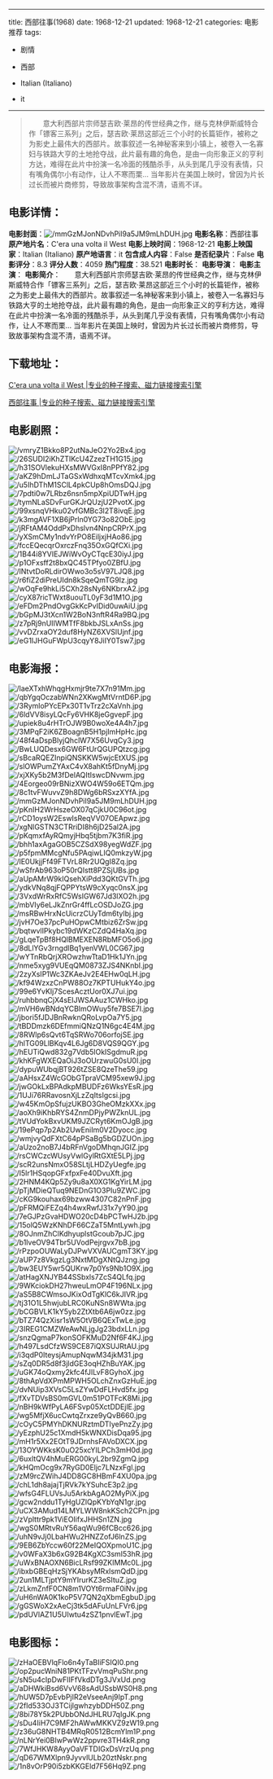 
---
title: 西部往事(1968)
date: 1968-12-21
updated: 1968-12-21
categories: 电影推荐
tags:
- 剧情
- 西部

- Italian (Italiano)
- it
---


> 　　意大利西部片宗师瑟吉欧·莱昂的传世经典之作，继与克林伊斯威特合作「镖客三系列」之后，瑟吉欧·莱昂这部近三个小时的长篇钜作，被称之为影史上最伟大的西部片。故事叙述一名神秘客来到小镇上，被卷入一名寡妇与铁路大亨的土地抢夺战，此片最有趣的角色，是由一向形象正义的亨利方达，难得在此片中扮演一名冷面的残酷杀手，从头到尾几乎没有表情，只有嘴角偶尔小有动作，让人不寒而栗... 当年影片在美国上映时，曾因为片长过长而被片商修剪，导致故事架构含混不清，语焉不详。

## **电影详情**：

**电影封面**：<img src="https://image.tmdb.org/t/p/w200/mmGzMJonNDvhPiI9a5JM9mLhDUH.jpg" alt="/mmGzMJonNDvhPiI9a5JM9mLhDUH.jpg" title="/mmGzMJonNDvhPiI9a5JM9mLhDUH.jpg">
**电影名称**：西部往事
**原产地片名**：C'era una volta il West
**电影上映时间**：1968-12-21
**电影上映国家**：Italian (Italiano)
**原产地语言**：it
**包含成人内容**：False
**是否纪录片**：False
**电影评分**：8.3
**评分人数**：4059
**热门程度**：38.521
**电影时长**：
**电影导演**：
**电影主演**：
**电影简介**：　　意大利西部片宗师瑟吉欧·莱昂的传世经典之作，继与克林伊斯威特合作「镖客三系列」之后，瑟吉欧·莱昂这部近三个小时的长篇钜作，被称之为影史上最伟大的西部片。故事叙述一名神秘客来到小镇上，被卷入一名寡妇与铁路大亨的土地抢夺战，此片最有趣的角色，是由一向形象正义的亨利方达，难得在此片中扮演一名冷面的残酷杀手，从头到尾几乎没有表情，只有嘴角偶尔小有动作，让人不寒而栗... 当年影片在美国上映时，曾因为片长过长而被片商修剪，导致故事架构含混不清，语焉不详。

## **下载地址**：
[C'era una volta il West |专业的种子搜索、磁力链接搜索引擎](https://movie.amd794.com:2083/?search=C%27era%20una%20volta%20il%20West&ordering=&mode=match_phrase&page_size=10&page=1)

[西部往事 |专业的种子搜索、磁力链接搜索引擎](https://movie.amd794.com:2083/?search=%E8%A5%BF%E9%83%A8%E5%BE%80%E4%BA%8B&ordering=&mode=match_phrase&page_size=10&page=1)
 

## **电影剧照**：
<img src="https://image.tmdb.org/t/p/original/vmryZ1Bkko8P2utNaJeO2Yo2Bx4.jpg" alt="/vmryZ1Bkko8P2utNaJeO2Yo2Bx4.jpg" title="/vmryZ1Bkko8P2utNaJeO2Yo2Bx4.jpg"><img src="https://image.tmdb.org/t/p/original/26SUDI2iKhZTIKcU4ZzezTH1G15.jpg" alt="/26SUDI2iKhZTIKcU4ZzezTH1G15.jpg" title="/26SUDI2iKhZTIKcU4ZzezTH1G15.jpg"><img src="https://image.tmdb.org/t/p/original/h31SOVlekuHXsMWVGxI8nPPfY82.jpg" alt="/h31SOVlekuHXsMWVGxI8nPPfY82.jpg" title="/h31SOVlekuHXsMWVGxI8nPPfY82.jpg"><img src="https://image.tmdb.org/t/p/original/aKZ9hDmLJTaGSxWdhxqMTcvXmk4.jpg" alt="/aKZ9hDmLJTaGSxWdhxqMTcvXmk4.jpg" title="/aKZ9hDmLJTaGSxWdhxqMTcvXmk4.jpg"><img src="https://image.tmdb.org/t/p/original/u5IhDThM1SClL4pkCUp8hOmsDQJ.jpg" alt="/u5IhDThM1SClL4pkCUp8hOmsDQJ.jpg" title="/u5IhDThM1SClL4pkCUp8hOmsDQJ.jpg"><img src="https://image.tmdb.org/t/p/original/7pdti0w7LRbz6nsn5mpXpiUDTwH.jpg" alt="/7pdti0w7LRbz6nsn5mpXpiUDTwH.jpg" title="/7pdti0w7LRbz6nsn5mpXpiUDTwH.jpg"><img src="https://image.tmdb.org/t/p/original/tymNLaSDvFurGKJrQUzjU2PvotX.jpg" alt="/tymNLaSDvFurGKJrQUzjU2PvotX.jpg" title="/tymNLaSDvFurGKJrQUzjU2PvotX.jpg"><img src="https://image.tmdb.org/t/p/original/99xsnqVHku02vfGMBc3l2T8ivqE.jpg" alt="/99xsnqVHku02vfGMBc3l2T8ivqE.jpg" title="/99xsnqVHku02vfGMBc3l2T8ivqE.jpg"><img src="https://image.tmdb.org/t/p/original/k3mgAVF1XB6jPrln0YG73o82ObE.jpg" alt="/k3mgAVF1XB6jPrln0YG73o82ObE.jpg" title="/k3mgAVF1XB6jPrln0YG73o82ObE.jpg"><img src="https://image.tmdb.org/t/p/original/jRFtAM4OddPxDhslvn4NnpCRPrX.jpg" alt="/jRFtAM4OddPxDhslvn4NnpCRPrX.jpg" title="/jRFtAM4OddPxDhslvn4NnpCRPrX.jpg"><img src="https://image.tmdb.org/t/p/original/yXSmCMy1ndvYrPO8EiljxjHAo86.jpg" alt="/yXSmCMy1ndvYrPO8EiljxjHAo86.jpg" title="/yXSmCMy1ndvYrPO8EiljxjHAo86.jpg"><img src="https://image.tmdb.org/t/p/original/fccEQecqrOxrczFnq35OxGQfCXi.jpg" alt="/fccEQecqrOxrczFnq35OxGQfCXi.jpg" title="/fccEQecqrOxrczFnq35OxGQfCXi.jpg"><img src="https://image.tmdb.org/t/p/original/1B44i8YVIEJWiWvOyCTqcE30iyJ.jpg" alt="/1B44i8YVIEJWiWvOyCTqcE30iyJ.jpg" title="/1B44i8YVIEJWiWvOyCTqcE30iyJ.jpg"><img src="https://image.tmdb.org/t/p/original/p1OFxsff2t8bxQC45TPfyo0ZBfU.jpg" alt="/p1OFxsff2t8bxQC45TPfyo0ZBfU.jpg" title="/p1OFxsff2t8bxQC45TPfyo0ZBfU.jpg"><img src="https://image.tmdb.org/t/p/original/lNtvtDoRLdirOWwo3o5sV97LJQ8.jpg" alt="/lNtvtDoRLdirOWwo3o5sV97LJQ8.jpg" title="/lNtvtDoRLdirOWwo3o5sV97LJQ8.jpg"><img src="https://image.tmdb.org/t/p/original/r6fiZ2diPreUIdn8kSqeQmTG9Iz.jpg" alt="/r6fiZ2diPreUIdn8kSqeQmTG9Iz.jpg" title="/r6fiZ2diPreUIdn8kSqeQmTG9Iz.jpg"><img src="https://image.tmdb.org/t/p/original/wOqFe9hkLi5CXh28sNy6NKbrxA2.jpg" alt="/wOqFe9hkLi5CXh28sNy6NKbrxA2.jpg" title="/wOqFe9hkLi5CXh28sNy6NKbrxA2.jpg"><img src="https://image.tmdb.org/t/p/original/cyX87ricTWxt8uouTL0yF3d1M1O.jpg" alt="/cyX87ricTWxt8uouTL0yF3d1M1O.jpg" title="/cyX87ricTWxt8uouTL0yF3d1M1O.jpg"><img src="https://image.tmdb.org/t/p/original/eFDm2PndOvgGkKcPvIDid0uwAiU.jpg" alt="/eFDm2PndOvgGkKcPvIDid0uwAiU.jpg" title="/eFDm2PndOvgGkKcPvIDid0uwAiU.jpg"><img src="https://image.tmdb.org/t/p/original/bGpMJ3tXcn1W2BoN3nftR4Ra9BQ.jpg" alt="/bGpMJ3tXcn1W2BoN3nftR4Ra9BQ.jpg" title="/bGpMJ3tXcn1W2BoN3nftR4Ra9BQ.jpg"><img src="https://image.tmdb.org/t/p/original/z7pRj9nUIIWMTfF8bkbJSLxAnSs.jpg" alt="/z7pRj9nUIIWMTfF8bkbJSLxAnSs.jpg" title="/z7pRj9nUIIWMTfF8bkbJSLxAnSs.jpg"><img src="https://image.tmdb.org/t/p/original/vvDZrxaOY2duf8HyNZ6XVSlUjnf.jpg" alt="/vvDZrxaOY2duf8HyNZ6XVSlUjnf.jpg" title="/vvDZrxaOY2duf8HyNZ6XVSlUjnf.jpg"><img src="https://image.tmdb.org/t/p/original/eG1IJHGuFWpU3cqyY8JiIY0Tsw7.jpg" alt="/eG1IJHGuFWpU3cqyY8JiIY0Tsw7.jpg" title="/eG1IJHGuFWpU3cqyY8JiIY0Tsw7.jpg">

## **电影海报**：
<img src="https://image.tmdb.org/t/p/original/laeXTxhWhqgHxmjr9te7X7n91Mm.jpg" alt="/laeXTxhWhqgHxmjr9te7X7n91Mm.jpg" title="/laeXTxhWhqgHxmjr9te7X7n91Mm.jpg"><img src="https://image.tmdb.org/t/p/original/qbYgqOczabWNn2XKwgMtVrntD6P.jpg" alt="/qbYgqOczabWNn2XKwgMtVrntD6P.jpg" title="/qbYgqOczabWNn2XKwgMtVrntD6P.jpg"><img src="https://image.tmdb.org/t/p/original/3RymloPYcEPx30T1vTrz2cXaVnh.jpg" alt="/3RymloPYcEPx30T1vTrz2cXaVnh.jpg" title="/3RymloPYcEPx30T1vTrz2cXaVnh.jpg"><img src="https://image.tmdb.org/t/p/original/6ldVV8isyLQcFy6VHK8jeGgvepF.jpg" alt="/6ldVV8isyLQcFy6VHK8jeGgvepF.jpg" title="/6ldVV8isyLQcFy6VHK8jeGgvepF.jpg"><img src="https://image.tmdb.org/t/p/original/upiek8u4rHTrOJW9B0woXe4A4h7.jpg" alt="/upiek8u4rHTrOJW9B0woXe4A4h7.jpg" title="/upiek8u4rHTrOJW9B0woXe4A4h7.jpg"><img src="https://image.tmdb.org/t/p/original/3MPqF2iK6ZBoagnB5H1pjImHpHc.jpg" alt="/3MPqF2iK6ZBoagnB5H1pjImHpHc.jpg" title="/3MPqF2iK6ZBoagnB5H1pjImHpHc.jpg"><img src="https://image.tmdb.org/t/p/original/48f4aDspBlyjQhclW7X56UvqCy3.jpg" alt="/48f4aDspBlyjQhclW7X56UvqCy3.jpg" title="/48f4aDspBlyjQhclW7X56UvqCy3.jpg"><img src="https://image.tmdb.org/t/p/original/BwLUQDesx6GW6FtUrQGUPQtzcg.jpg" alt="/BwLUQDesx6GW6FtUrQGUPQtzcg.jpg" title="/BwLUQDesx6GW6FtUrQGUPQtzcg.jpg"><img src="https://image.tmdb.org/t/p/original/sBcaRQEZInpiQNSKKW5wjcEtXUS.jpg" alt="/sBcaRQEZInpiQNSKKW5wjcEtXUS.jpg" title="/sBcaRQEZInpiQNSKKW5wjcEtXUS.jpg"><img src="https://image.tmdb.org/t/p/original/slOWPumZYAxC4vX8ahKt5fDnyMj.jpg" alt="/slOWPumZYAxC4vX8ahKt5fDnyMj.jpg" title="/slOWPumZYAxC4vX8ahKt5fDnyMj.jpg"><img src="https://image.tmdb.org/t/p/original/xjXKy5b2M3fDelAQItIswcDNvwm.jpg" alt="/xjXKy5b2M3fDelAQItIswcDNvwm.jpg" title="/xjXKy5b2M3fDelAQItIswcDNvwm.jpg"><img src="https://image.tmdb.org/t/p/original/4Eorgeo09rBNizXWO4W59o6ETQm.jpg" alt="/4Eorgeo09rBNizXWO4W59o6ETQm.jpg" title="/4Eorgeo09rBNizXWO4W59o6ETQm.jpg"><img src="https://image.tmdb.org/t/p/original/8c1tvFWuvvZ9h8DWg6bRSxzXYfA.jpg" alt="/8c1tvFWuvvZ9h8DWg6bRSxzXYfA.jpg" title="/8c1tvFWuvvZ9h8DWg6bRSxzXYfA.jpg"><img src="https://image.tmdb.org/t/p/original/mmGzMJonNDvhPiI9a5JM9mLhDUH.jpg" alt="/mmGzMJonNDvhPiI9a5JM9mLhDUH.jpg" title="/mmGzMJonNDvhPiI9a5JM9mLhDUH.jpg"><img src="https://image.tmdb.org/t/p/original/pKnIH2WrHszeOX07qCjkU0C96ot.jpg" alt="/pKnIH2WrHszeOX07qCjkU0C96ot.jpg" title="/pKnIH2WrHszeOX07qCjkU0C96ot.jpg"><img src="https://image.tmdb.org/t/p/original/rCD1oysW2EswIsReqVV07OEApwz.jpg" alt="/rCD1oysW2EswIsReqVV07OEApwz.jpg" title="/rCD1oysW2EswIsReqVV07OEApwz.jpg"><img src="https://image.tmdb.org/t/p/original/xgNlGSTN3CTRriDI8h6jD25al2A.jpg" alt="/xgNlGSTN3CTRriDI8h6jD25al2A.jpg" title="/xgNlGSTN3CTRriDI8h6jD25al2A.jpg"><img src="https://image.tmdb.org/t/p/original/pKqmxfAyRQmyjHbq5tjbm7K3fiR.jpg" alt="/pKqmxfAyRQmyjHbq5tjbm7K3fiR.jpg" title="/pKqmxfAyRQmyjHbq5tjbm7K3fiR.jpg"><img src="https://image.tmdb.org/t/p/original/bhh1axAgaGOB5CZSdX98yegWdZF.jpg" alt="/bhh1axAgaGOB5CZSdX98yegWdZF.jpg" title="/bhh1axAgaGOB5CZSdX98yegWdZF.jpg"><img src="https://image.tmdb.org/t/p/original/p5fpmMMcgNfu5PAqiwLIQ0mkzyW.jpg" alt="/p5fpmMMcgNfu5PAqiwLIQ0mkzyW.jpg" title="/p5fpmMMcgNfu5PAqiwLIQ0mkzyW.jpg"><img src="https://image.tmdb.org/t/p/original/lE0UkjjFf49FTVrL8Rr2UQgI8Zq.jpg" alt="/lE0UkjjFf49FTVrL8Rr2UQgI8Zq.jpg" title="/lE0UkjjFf49FTVrL8Rr2UQgI8Zq.jpg"><img src="https://image.tmdb.org/t/p/original/wSfrAb963oP50rQIstt8PZSjUBs.jpg" alt="/wSfrAb963oP50rQIstt8PZSjUBs.jpg" title="/wSfrAb963oP50rQIstt8PZSjUBs.jpg"><img src="https://image.tmdb.org/t/p/original/aUpAMrW9kIQsehXiPdd3QKtGVTh.jpg" alt="/aUpAMrW9kIQsehXiPdd3QKtGVTh.jpg" title="/aUpAMrW9kIQsehXiPdd3QKtGVTh.jpg"><img src="https://image.tmdb.org/t/p/original/ydkVNq8qjFQPPYtsW9cXyqc0nsX.jpg" alt="/ydkVNq8qjFQPPYtsW9cXyqc0nsX.jpg" title="/ydkVNq8qjFQPPYtsW9cXyqc0nsX.jpg"><img src="https://image.tmdb.org/t/p/original/3VxdWrRxRfC5WsIGW67Jd3lXO2h.jpg" alt="/3VxdWrRxRfC5WsIGW67Jd3lXO2h.jpg" title="/3VxdWrRxRfC5WsIGW67Jd3lXO2h.jpg"><img src="https://image.tmdb.org/t/p/original/mbVIy6eLJkZnrGr4ffLcOSDJoZG.jpg" alt="/mbVIy6eLJkZnrGr4ffLcOSDJoZG.jpg" title="/mbVIy6eLJkZnrGr4ffLcOSDJoZG.jpg"><img src="https://image.tmdb.org/t/p/original/msRBwHrxNcUicrzCUyTdm6tylbj.jpg" alt="/msRBwHrxNcUicrzCUyTdm6tylbj.jpg" title="/msRBwHrxNcUicrzCUyTdm6tylbj.jpg"><img src="https://image.tmdb.org/t/p/original/jvH7Oe37pcPuHOpwCMtbiz6ZrSw.jpg" alt="/jvH7Oe37pcPuHOpwCMtbiz6ZrSw.jpg" title="/jvH7Oe37pcPuHOpwCMtbiz6ZrSw.jpg"><img src="https://image.tmdb.org/t/p/original/bqtwvlIPkybc19dWKzCZdQ4HaXq.jpg" alt="/bqtwvlIPkybc19dWKzCZdQ4HaXq.jpg" title="/bqtwvlIPkybc19dWKzCZdQ4HaXq.jpg"><img src="https://image.tmdb.org/t/p/original/gLqeTpBf8HQlBMEXEN8RbMFO5o6.jpg" alt="/gLqeTpBf8HQlBMEXEN8RbMFO5o6.jpg" title="/gLqeTpBf8HQlBMEXEN8RbMFO5o6.jpg"><img src="https://image.tmdb.org/t/p/original/8dLlYGv3rngdlBq1yenVWL0CG67.jpg" alt="/8dLlYGv3rngdlBq1yenVWL0CG67.jpg" title="/8dLlYGv3rngdlBq1yenVWL0CG67.jpg"><img src="https://image.tmdb.org/t/p/original/wYTnRbQrjXROwzhwTtaD1Hk1JYn.jpg" alt="/wYTnRbQrjXROwzhwTtaD1Hk1JYn.jpg" title="/wYTnRbQrjXROwzhwTtaD1Hk1JYn.jpg"><img src="https://image.tmdb.org/t/p/original/nme5xyg9VUEqQM0873ZJS4NKnbI.jpg" alt="/nme5xyg9VUEqQM0873ZJS4NKnbI.jpg" title="/nme5xyg9VUEqQM0873ZJS4NKnbI.jpg"><img src="https://image.tmdb.org/t/p/original/2zyXsIP1Wc3ZKAeJv2E4EHw0qLH.jpg" alt="/2zyXsIP1Wc3ZKAeJv2E4EHw0qLH.jpg" title="/2zyXsIP1Wc3ZKAeJv2E4EHw0qLH.jpg"><img src="https://image.tmdb.org/t/p/original/kf94WzxzCnPW88Oz7KPTUHukY4o.jpg" alt="/kf94WzxzCnPW88Oz7KPTUHukY4o.jpg" title="/kf94WzxzCnPW88Oz7KPTUHukY4o.jpg"><img src="https://image.tmdb.org/t/p/original/99e6YvKIj7ScesAcztUor0XJ7ui.jpg" alt="/99e6YvKIj7ScesAcztUor0XJ7ui.jpg" title="/99e6YvKIj7ScesAcztUor0XJ7ui.jpg"><img src="https://image.tmdb.org/t/p/original/ruhbbnqCjX4sEIJWSAAuz1CWHko.jpg" alt="/ruhbbnqCjX4sEIJWSAAuz1CWHko.jpg" title="/ruhbbnqCjX4sEIJWSAAuz1CWHko.jpg"><img src="https://image.tmdb.org/t/p/original/mVH6wBNdqYCBlmOWuy5fe7BSE7l.jpg" alt="/mVH6wBNdqYCBlmOWuy5fe7BSE7l.jpg" title="/mVH6wBNdqYCBlmOWuy5fe7BSE7l.jpg"><img src="https://image.tmdb.org/t/p/original/jbori5fJDJBnRwknQRoLvpOa7Y5.jpg" alt="/jbori5fJDJBnRwknQRoLvpOa7Y5.jpg" title="/jbori5fJDJBnRwknQRoLvpOa7Y5.jpg"><img src="https://image.tmdb.org/t/p/original/tBDDmzk6DEfmmiQNzQ1N6gc4E4M.jpg" alt="/tBDDmzk6DEfmmiQNzQ1N6gc4E4M.jpg" title="/tBDDmzk6DEfmmiQNzQ1N6gc4E4M.jpg"><img src="https://image.tmdb.org/t/p/original/8RWlp6sQvt6TqSRWo706orfojSE.jpg" alt="/8RWlp6sQvt6TqSRWo706orfojSE.jpg" title="/8RWlp6sQvt6TqSRWo706orfojSE.jpg"><img src="https://image.tmdb.org/t/p/original/hlTG09LlBKqv4L6Jg6D8VQS9QGY.jpg" alt="/hlTG09LlBKqv4L6Jg6D8VQS9QGY.jpg" title="/hlTG09LlBKqv4L6Jg6D8VQS9QGY.jpg"><img src="https://image.tmdb.org/t/p/original/hEUTiQwd832g7Vdb5lOkISgdmuR.jpg" alt="/hEUTiQwd832g7Vdb5lOkISgdmuR.jpg" title="/hEUTiQwd832g7Vdb5lOkISgdmuR.jpg"><img src="https://image.tmdb.org/t/p/original/khKFgWXEQaOiJ3oOUrzwuG0sU0I.jpg" alt="/khKFgWXEQaOiJ3oOUrzwuG0sU0I.jpg" title="/khKFgWXEQaOiJ3oOUrzwuG0sU0I.jpg"><img src="https://image.tmdb.org/t/p/original/dypuWUbqjBT926tZSE8QzeThe59.jpg" alt="/dypuWUbqjBT926tZSE8QzeThe59.jpg" title="/dypuWUbqjBT926tZSE8QzeThe59.jpg"><img src="https://image.tmdb.org/t/p/original/aAHsxZ4WcGObGTpraVCM95xew9J.jpg" alt="/aAHsxZ4WcGObGTpraVCM95xew9J.jpg" title="/aAHsxZ4WcGObGTpraVCM95xew9J.jpg"><img src="https://image.tmdb.org/t/p/original/jwGOkLxBPAdkpMBUDFz6WksYEsR.jpg" alt="/jwGOkLxBPAdkpMBUDFz6WksYEsR.jpg" title="/jwGOkLxBPAdkpMBUDFz6WksYEsR.jpg"><img src="https://image.tmdb.org/t/p/original/1UJi76RRavosnXjLzZqItsIgcsi.jpg" alt="/1UJi76RRavosnXjLzZqItsIgcsi.jpg" title="/1UJi76RRavosnXjLzZqItsIgcsi.jpg"><img src="https://image.tmdb.org/t/p/original/w45KmOpSfujzUKBO3GheOMzkXXx.jpg" alt="/w45KmOpSfujzUKBO3GheOMzkXXx.jpg" title="/w45KmOpSfujzUKBO3GheOMzkXXx.jpg"><img src="https://image.tmdb.org/t/p/original/aoXh9iKhbRYS4ZnmDPjyPWZknUL.jpg" alt="/aoXh9iKhbRYS4ZnmDPjyPWZknUL.jpg" title="/aoXh9iKhbRYS4ZnmDPjyPWZknUL.jpg"><img src="https://image.tmdb.org/t/p/original/tVUdYokBxvUKM9JZCRyt6KmOJgB.jpg" alt="/tVUdYokBxvUKM9JZCRyt6KmOJgB.jpg" title="/tVUdYokBxvUKM9JZCRyt6KmOJgB.jpg"><img src="https://image.tmdb.org/t/p/original/19ePqp7p2Ab2UwEniIm0V2Dyocc.jpg" alt="/19ePqp7p2Ab2UwEniIm0V2Dyocc.jpg" title="/19ePqp7p2Ab2UwEniIm0V2Dyocc.jpg"><img src="https://image.tmdb.org/t/p/original/wmjvyQdFXtC64pPSaBg5bGDZUOn.jpg" alt="/wmjvyQdFXtC64pPSaBg5bGDZUOn.jpg" title="/wmjvyQdFXtC64pPSaBg5bGDZUOn.jpg"><img src="https://image.tmdb.org/t/p/original/aUzo2noB7J4bRFnVgoDMhqnJGIZ.jpg" alt="/aUzo2noB7J4bRFnVgoDMhqnJGIZ.jpg" title="/aUzo2noB7J4bRFnVgoDMhqnJGIZ.jpg"><img src="https://image.tmdb.org/t/p/original/rsCWCzcWUsyVwlGylRtGXtE5LPj.jpg" alt="/rsCWCzcWUsyVwlGylRtGXtE5LPj.jpg" title="/rsCWCzcWUsyVwlGylRtGXtE5LPj.jpg"><img src="https://image.tmdb.org/t/p/original/scR2unsNmxO58SLtjLHDZyUegfe.jpg" alt="/scR2unsNmxO58SLtjLHDZyUegfe.jpg" title="/scR2unsNmxO58SLtjLHDZyUegfe.jpg"><img src="https://image.tmdb.org/t/p/original/I5lr1HSqopGFxfpxFe40DvuXft.jpg" alt="/I5lr1HSqopGFxfpxFe40DvuXft.jpg" title="/I5lr1HSqopGFxfpxFe40DvuXft.jpg"><img src="https://image.tmdb.org/t/p/original/2HNM4KQp5Zy9u8aX0XG1KgYirLM.jpg" alt="/2HNM4KQp5Zy9u8aX0XG1KgYirLM.jpg" title="/2HNM4KQp5Zy9u8aX0XG1KgYirLM.jpg"><img src="https://image.tmdb.org/t/p/original/pTjMDieQTuq9NEDnG1O3PIu9ZWC.jpg" alt="/pTjMDieQTuq9NEDnG1O3PIu9ZWC.jpg" title="/pTjMDieQTuq9NEDnG1O3PIu9ZWC.jpg"><img src="https://image.tmdb.org/t/p/original/cKG9kouhax69bzww4307C82nPnF.jpg" alt="/cKG9kouhax69bzww4307C82nPnF.jpg" title="/cKG9kouhax69bzww4307C82nPnF.jpg"><img src="https://image.tmdb.org/t/p/original/pFRMQiFEZq4h4wxRwfJ31x7yY90.jpg" alt="/pFRMQiFEZq4h4wxRwfJ31x7yY90.jpg" title="/pFRMQiFEZq4h4wxRwfJ31x7yY90.jpg"><img src="https://image.tmdb.org/t/p/original/7eGJPzGvaHDWO20cD4bPCTwHJ2b.jpg" alt="/7eGJPzGvaHDWO20cD4bPCTwHJ2b.jpg" title="/7eGJPzGvaHDWO20cD4bPCTwHJ2b.jpg"><img src="https://image.tmdb.org/t/p/original/15olQ5WzKNhDF66CZaT5MntLywh.jpg" alt="/15olQ5WzKNhDF66CZaT5MntLywh.jpg" title="/15olQ5WzKNhDF66CZaT5MntLywh.jpg"><img src="https://image.tmdb.org/t/p/original/8OJnmZhClKdhyuplstGcoub7pJC.jpg" alt="/8OJnmZhClKdhyuplstGcoub7pJC.jpg" title="/8OJnmZhClKdhyuplstGcoub7pJC.jpg"><img src="https://image.tmdb.org/t/p/original/b1lveOV94Tbr5UVodPejrgvx7bB.jpg" alt="/b1lveOV94Tbr5UVodPejrgvx7bB.jpg" title="/b1lveOV94Tbr5UVodPejrgvx7bB.jpg"><img src="https://image.tmdb.org/t/p/original/rPzpoOUWaLyDJPwVXVAUCgmT3KY.jpg" alt="/rPzpoOUWaLyDJPwVXVAUCgmT3KY.jpg" title="/rPzpoOUWaLyDJPwVXVAUCgmT3KY.jpg"><img src="https://image.tmdb.org/t/p/original/aUP7z8VkgzLg3NxtMDgXNtQJzng.jpg" alt="/aUP7z8VkgzLg3NxtMDgXNtQJzng.jpg" title="/aUP7z8VkgzLg3NxtMDgXNtQJzng.jpg"><img src="https://image.tmdb.org/t/p/original/bw3EUY5wr5QUKrw7p0Ys9Nb1O9X.jpg" alt="/bw3EUY5wr5QUKrw7p0Ys9Nb1O9X.jpg" title="/bw3EUY5wr5QUKrw7p0Ys9Nb1O9X.jpg"><img src="https://image.tmdb.org/t/p/original/atHagXNJYB44SSbxls7ZcS4QLfq.jpg" alt="/atHagXNJYB44SSbxls7ZcS4QLfq.jpg" title="/atHagXNJYB44SSbxls7ZcS4QLfq.jpg"><img src="https://image.tmdb.org/t/p/original/9WKciokDH27hweuLmOP4F196NLx.jpg" alt="/9WKciokDH27hweuLmOP4F196NLx.jpg" title="/9WKciokDH27hweuLmOP4F196NLx.jpg"><img src="https://image.tmdb.org/t/p/original/aS5B8CWmsoJKixOdTgKlC6kJIVR.jpg" alt="/aS5B8CWmsoJKixOdTgKlC6kJIVR.jpg" title="/aS5B8CWmsoJKixOdTgKlC6kJIVR.jpg"><img src="https://image.tmdb.org/t/p/original/tj31O1L5hwjubLRC0KuNSn8WWta.jpg" alt="/tj31O1L5hwjubLRC0KuNSn8WWta.jpg" title="/tj31O1L5hwjubLRC0KuNSn8WWta.jpg"><img src="https://image.tmdb.org/t/p/original/bCGBVLK1kY5yb2ZtXtb6A6jw0zz.jpg" alt="/bCGBVLK1kY5yb2ZtXtb6A6jw0zz.jpg" title="/bCGBVLK1kY5yb2ZtXtb6A6jw0zz.jpg"><img src="https://image.tmdb.org/t/p/original/bTZ74QzXisr1sW5OtVB6QExTwLe.jpg" alt="/bTZ74QzXisr1sW5OtVB6QExTwLe.jpg" title="/bTZ74QzXisr1sW5OtVB6QExTwLe.jpg"><img src="https://image.tmdb.org/t/p/original/3IREG1CMZWeAwNLjgJg23bdxLLn.jpg" alt="/3IREG1CMZWeAwNLjgJg23bdxLLn.jpg" title="/3IREG1CMZWeAwNLjgJg23bdxLLn.jpg"><img src="https://image.tmdb.org/t/p/original/snzQgmaP7konSOFKMuD2Nf6F4KJ.jpg" alt="/snzQgmaP7konSOFKMuD2Nf6F4KJ.jpg" title="/snzQgmaP7konSOFKMuD2Nf6F4KJ.jpg"><img src="https://image.tmdb.org/t/p/original/h497LsdCfzWS9CE87iQXSUJRtAU.jpg" alt="/h497LsdCfzWS9CE87iQXSUJRtAU.jpg" title="/h497LsdCfzWS9CE87iQXSUJRtAU.jpg"><img src="https://image.tmdb.org/t/p/original/i3qdP0IteysjAmupNqwM34jkM31.jpg" alt="/i3qdP0IteysjAmupNqwM34jkM31.jpg" title="/i3qdP0IteysjAmupNqwM34jkM31.jpg"><img src="https://image.tmdb.org/t/p/original/sZq0DR5d8f3jldGE3oqHZhBuYAK.jpg" alt="/sZq0DR5d8f3jldGE3oqHZhBuYAK.jpg" title="/sZq0DR5d8f3jldGE3oqHZhBuYAK.jpg"><img src="https://image.tmdb.org/t/p/original/uGK74oQxmy2kfc4fJILvF8GyhoX.jpg" alt="/uGK74oQxmy2kfc4fJILvF8GyhoX.jpg" title="/uGK74oQxmy2kfc4fJILvF8GyhoX.jpg"><img src="https://image.tmdb.org/t/p/original/8thApVdXPmMPWH5OLchZnxGzHuE.jpg" alt="/8thApVdXPmMPWH5OLchZnxGzHuE.jpg" title="/8thApVdXPmMPWH5OLchZnxGzHuE.jpg"><img src="https://image.tmdb.org/t/p/original/dvNUip3XVsC5LsZYwDdFLHvd5fx.jpg" alt="/dvNUip3XVsC5LsZYwDdFLHvd5fx.jpg" title="/dvNUip3XVsC5LsZYwDdFLHvd5fx.jpg"><img src="https://image.tmdb.org/t/p/original/fXvTDVsBS0mGVL0m51POTFcK8Mi.jpg" alt="/fXvTDVsBS0mGVL0m51POTFcK8Mi.jpg" title="/fXvTDVsBS0mGVL0m51POTFcK8Mi.jpg"><img src="https://image.tmdb.org/t/p/original/nBH9kWfPyLA6FSvp05XctDDEjlE.jpg" alt="/nBH9kWfPyLA6FSvp05XctDDEjlE.jpg" title="/nBH9kWfPyLA6FSvp05XctDDEjlE.jpg"><img src="https://image.tmdb.org/t/p/original/wg5MfjX6ucCwtqZrxze9yQvB660.jpg" alt="/wg5MfjX6ucCwtqZrxze9yQvB660.jpg" title="/wg5MfjX6ucCwtqZrxze9yQvB660.jpg"><img src="https://image.tmdb.org/t/p/original/cOyC5PMYhDKNURztmDTIyePnzZy.jpg" alt="/cOyC5PMYhDKNURztmDTIyePnzZy.jpg" title="/cOyC5PMYhDKNURztmDTIyePnzZy.jpg"><img src="https://image.tmdb.org/t/p/original/yEzphU25c1XmdH5kWNXDisDqa95.jpg" alt="/yEzphU25c1XmdH5kWNXDisDqa95.jpg" title="/yEzphU25c1XmdH5kWNXDisDqa95.jpg"><img src="https://image.tmdb.org/t/p/original/mH1r5Xx2EOtT9JDrnhsFAVoDXCX.jpg" alt="/mH1r5Xx2EOtT9JDrnhsFAVoDXCX.jpg" title="/mH1r5Xx2EOtT9JDrnhsFAVoDXCX.jpg"><img src="https://image.tmdb.org/t/p/original/13OYWKksK0uO25xcYILPCh3mH0d.jpg" alt="/13OYWKksK0uO25xcYILPCh3mH0d.jpg" title="/13OYWKksK0uO25xcYILPCh3mH0d.jpg"><img src="https://image.tmdb.org/t/p/original/6uxltQV4hMuERG00kyL2br9ZgmQ.jpg" alt="/6uxltQV4hMuERG00kyL2br9ZgmQ.jpg" title="/6uxltQV4hMuERG00kyL2br9ZgmQ.jpg"><img src="https://image.tmdb.org/t/p/original/kHQmOcg9x7RyGD0Eljc7LNzxFgl.jpg" alt="/kHQmOcg9x7RyGD0Eljc7LNzxFgl.jpg" title="/kHQmOcg9x7RyGD0Eljc7LNzxFgl.jpg"><img src="https://image.tmdb.org/t/p/original/zM9rcZWihJ4DD8GC8HBmF4XU0pa.jpg" alt="/zM9rcZWihJ4DD8GC8HBmF4XU0pa.jpg" title="/zM9rcZWihJ4DD8GC8HBmF4XU0pa.jpg"><img src="https://image.tmdb.org/t/p/original/chL1dh8ajajTjRVk7kYSuhcE3p2.jpg" alt="/chL1dh8ajajTjRVk7kYSuhcE3p2.jpg" title="/chL1dh8ajajTjRVk7kYSuhcE3p2.jpg"><img src="https://image.tmdb.org/t/p/original/wfsG4FLUVsJu5ArkbAgAO2MyPiX.jpg" alt="/wfsG4FLUVsJu5ArkbAgAO2MyPiX.jpg" title="/wfsG4FLUVsJu5ArkbAgAO2MyPiX.jpg"><img src="https://image.tmdb.org/t/p/original/gcw2nddu1TyHgUZlQpKYbYqN1gr.jpg" alt="/gcw2nddu1TyHgUZlQpKYbYqN1gr.jpg" title="/gcw2nddu1TyHgUZlQpKYbYqN1gr.jpg"><img src="https://image.tmdb.org/t/p/original/uCX3AMud14LMYLWW8nkKSch2CPn.jpg" alt="/uCX3AMud14LMYLWW8nkKSch2CPn.jpg" title="/uCX3AMud14LMYLWW8nkKSch2CPn.jpg"><img src="https://image.tmdb.org/t/p/original/zVplttr9pk1ViEOIifxJHHSn1ZN.jpg" alt="/zVplttr9pk1ViEOIifxJHHSn1ZN.jpg" title="/zVplttr9pk1ViEOIifxJHHSn1ZN.jpg"><img src="https://image.tmdb.org/t/p/original/wgS0MRtvRuY56aqWu96fCBcc626.jpg" alt="/wgS0MRtvRuY56aqWu96fCBcc626.jpg" title="/wgS0MRtvRuY56aqWu96fCBcc626.jpg"><img src="https://image.tmdb.org/t/p/original/uhN9vJj0LbaHWu2HNZZofJ6lnZS.jpg" alt="/uhN9vJj0LbaHWu2HNZZofJ6lnZS.jpg" title="/uhN9vJj0LbaHWu2HNZZofJ6lnZS.jpg"><img src="https://image.tmdb.org/t/p/original/9EB6ZbYccw60f22MeIQOXpmoU1C.jpg" alt="/9EB6ZbYccw60f22MeIQOXpmoU1C.jpg" title="/9EB6ZbYccw60f22MeIQOXpmoU1C.jpg"><img src="https://image.tmdb.org/t/p/original/v0WFaX3b6xG92B4KgXC3smI53hR.jpg" alt="/v0WFaX3b6xG92B4KgXC3smI53hR.jpg" title="/v0WFaX3b6xG92B4KgXC3smI53hR.jpg"><img src="https://image.tmdb.org/t/p/original/uWxBNAOXN6BicLRsf99ZKIMMc0L.jpg" alt="/uWxBNAOXN6BicLRsf99ZKIMMc0L.jpg" title="/uWxBNAOXN6BicLRsf99ZKIMMc0L.jpg"><img src="https://image.tmdb.org/t/p/original/ibxbGBEqHzSjYKAbsyMRxlsmQdD.jpg" alt="/ibxbGBEqHzSjYKAbsyMRxlsmQdD.jpg" title="/ibxbGBEqHzSjYKAbsyMRxlsmQdD.jpg"><img src="https://image.tmdb.org/t/p/original/2un1MLTjptY9mYIrurKZ3eSItuZ.jpg" alt="/2un1MLTjptY9mYIrurKZ3eSItuZ.jpg" title="/2un1MLTjptY9mYIrurKZ3eSItuZ.jpg"><img src="https://image.tmdb.org/t/p/original/zLkmZnfF0CN8m1VOYt6rmaF0iNv.jpg" alt="/zLkmZnfF0CN8m1VOYt6rmaF0iNv.jpg" title="/zLkmZnfF0CN8m1VOYt6rmaF0iNv.jpg"><img src="https://image.tmdb.org/t/p/original/uH6nWA0K1koP5V7QN2qXbmEgbuD.jpg" alt="/uH6nWA0K1koP5V7QN2qXbmEgbuD.jpg" title="/uH6nWA0K1koP5V7QN2qXbmEgbuD.jpg"><img src="https://image.tmdb.org/t/p/original/gGSWoX2xAeCj3tk5dAFuUnLFVr6.jpg" alt="/gGSWoX2xAeCj3tk5dAFuUnLFVr6.jpg" title="/gGSWoX2xAeCj3tk5dAFuUnLFVr6.jpg"><img src="https://image.tmdb.org/t/p/original/pdUVlAZ1U5UIwtu4zSZ1pnvlEwT.jpg" alt="/pdUVlAZ1U5UIwtu4zSZ1pnvlEwT.jpg" title="/pdUVlAZ1U5UIwtu4zSZ1pnvlEwT.jpg">

## **电影图标**：
<img src="https://image.tmdb.org/t/p/original/zHaOEBVlqFlo6n4yTaBIiFSIQI0.png" alt="/zHaOEBVlqFlo6n4yTaBIiFSIQI0.png" title="/zHaOEBVlqFlo6n4yTaBIiFSIQI0.png"><img src="https://image.tmdb.org/t/p/original/op2pucWniN81PKtTFzvVmqPuShr.png" alt="/op2pucWniN81PKtTFzvVmqPuShr.png" title="/op2pucWniN81PKtTFzvVmqPuShr.png"><img src="https://image.tmdb.org/t/p/original/sN5u4cIpDwFlIFfVkdDTg3JVxUd.png" alt="/sN5u4cIpDwFlIFfVkdDTg3JVxUd.png" title="/sN5u4cIpDwFlIFfVkdDTg3JVxUd.png"><img src="https://image.tmdb.org/t/p/original/aDHWkiBsd6VvV68sAdUSsbWS0H8.png" alt="/aDHWkiBsd6VvV68sAdUSsbWS0H8.png" title="/aDHWkiBsd6VvV68sAdUSsbWS0H8.png"><img src="https://image.tmdb.org/t/p/original/hUW5D7pEvbPjIR2eVseeAnj9IpT.png" alt="/hUW5D7pEvbPjIR2eVseeAnj9IpT.png" title="/hUW5D7pEvbPjIR2eVseeAnj9IpT.png"><img src="https://image.tmdb.org/t/p/original/2fld533OJ3TCijlgwhzybDDH50Z.png" alt="/2fld533OJ3TCijlgwhzybDDH50Z.png" title="/2fld533OJ3TCijlgwhzybDDH50Z.png"><img src="https://image.tmdb.org/t/p/original/8bi78Y5k2PUbbONdJHLRU7qIgJK.png" alt="/8bi78Y5k2PUbbONdJHLRU7qIgJK.png" title="/8bi78Y5k2PUbbONdJHLRU7qIgJK.png"><img src="https://image.tmdb.org/t/p/original/sDu4IiH7C9MF2hAWwMKKVZ9zW19.png" alt="/sDu4IiH7C9MF2hAWwMKKVZ9zW19.png" title="/sDu4IiH7C9MF2hAWwMKKVZ9zW19.png"><img src="https://image.tmdb.org/t/p/original/z36uG8NHTB4MRqR0512BcmYlm1P.png" alt="/z36uG8NHTB4MRqR0512BcmYlm1P.png" title="/z36uG8NHTB4MRqR0512BcmYlm1P.png"><img src="https://image.tmdb.org/t/p/original/nLNrYei0BIwPwWz2ppvre3TH4kR.png" alt="/nLNrYei0BIwPwWz2ppvre3TH4kR.png" title="/nLNrYei0BIwPwWz2ppvre3TH4kR.png"><img src="https://image.tmdb.org/t/p/original/7WfJHKW8AyyOaVFTDIGxDsVrzUq.png" alt="/7WfJHKW8AyyOaVFTDIGxDsVrzUq.png" title="/7WfJHKW8AyyOaVFTDIGxDsVrzUq.png"><img src="https://image.tmdb.org/t/p/original/qD67WMXlpn9JyvvlULb20ztNskr.png" alt="/qD67WMXlpn9JyvvlULb20ztNskr.png" title="/qD67WMXlpn9JyvvlULb20ztNskr.png"><img src="https://image.tmdb.org/t/p/original/1n8vOrP90i5zbKKGEld7F56Hq9Z.png" alt="/1n8vOrP90i5zbKKGEld7F56Hq9Z.png" title="/1n8vOrP90i5zbKKGEld7F56Hq9Z.png">
